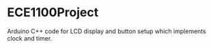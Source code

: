 # ECE1100Project
Arduino C++ code for LCD display and button setup which implements clock and timer.
